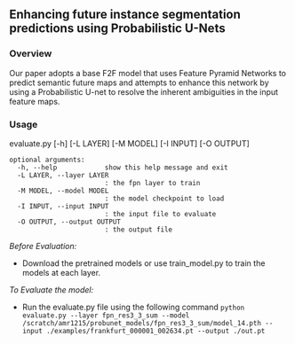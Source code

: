 ## Enhancing future instance segmentation predictions using Probabilistic U-Nets


### Overview
Our paper adopts a base F2F model that uses Feature Pyramid Networks to predict semantic future maps and attempts to enhance this network by using a Probabilistic U-net to resolve the inherent ambiguities in the input feature maps.

### Usage
evaluate.py [-h] [-L LAYER] [-M MODEL] [-I INPUT] [-O OUTPUT]
```
optional arguments:
  -h, --help            show this help message and exit
  -L LAYER, --layer LAYER
                        : the fpn layer to train
  -M MODEL, --model MODEL
                        : the model checkpoint to load
  -I INPUT, --input INPUT
                        : the input file to evaluate
  -O OUTPUT, --output OUTPUT
                        : the output file
```
*Before Evaluation:*
- Download the pretrained models or use train_model.py to train the models at each layer.

*To Evaluate the model:*
- Run the evaluate.py file using the following command
```python evaluate.py --layer fpn_res3_3_sum --model /scratch/amr1215/probunet_models/fpn_res3_3_sum/model_14.pth --input ./examples/frankfurt_000001_002634.pt --output ./out.pt```

